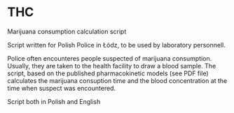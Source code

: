 # THC
Marijuana consumption calculation script

Script written for Polish Police in Łódz, to be used by laboratory personnell. 

Police often encounteres people suspected of marijuana consumption. Usually, they are taken to the health facility to draw a blood sample.
The script, based on the published pharmacokinetic models (see PDF file) calculates the marijuana consuption time and the blood concentration at the time when suspect was encountered.

Script both in Polish and English
